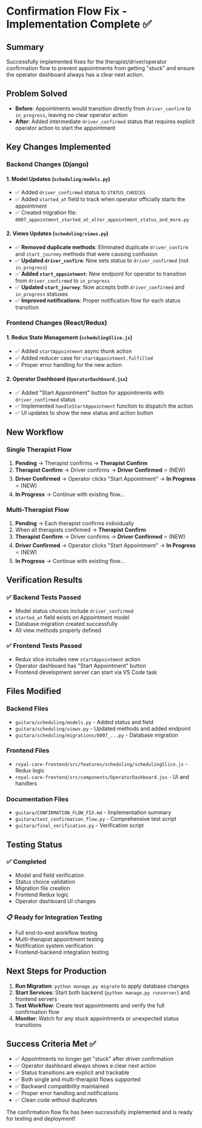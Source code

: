 # Confirmation Flow Fix - Implementation Complete ✅

## Summary

Successfully implemented fixes for the therapist/driver/operator confirmation flow to prevent appointments from getting "stuck" and ensure the operator dashboard always has a clear next action.

## Problem Solved

- **Before**: Appointments would transition directly from `driver_confirm` to `in_progress`, leaving no clear operator action
- **After**: Added intermediate `driver_confirmed` status that requires explicit operator action to start the appointment

## Key Changes Implemented

### Backend Changes (Django)

#### 1. Model Updates (`scheduling/models.py`)

- ✅ Added `driver_confirmed` status to `STATUS_CHOICES`
- ✅ Added `started_at` field to track when operator officially starts the appointment
- ✅ Created migration file: `0007_appointment_started_at_alter_appointment_status_and_more.py`

#### 2. Views Updates (`scheduling/views.py`)

- ✅ **Removed duplicate methods**: Eliminated duplicate `driver_confirm` and `start_journey` methods that were causing confusion
- ✅ **Updated `driver_confirm`**: Now sets status to `driver_confirmed` (not `in_progress`)
- ✅ **Added `start_appointment`**: New endpoint for operator to transition from `driver_confirmed` to `in_progress`
- ✅ **Updated `start_journey`**: Now accepts both `driver_confirmed` and `in_progress` statuses
- ✅ **Improved notifications**: Proper notification flow for each status transition

### Frontend Changes (React/Redux)

#### 1. Redux State Management (`schedulingSlice.js`)

- ✅ Added `startAppointment` async thunk action
- ✅ Added reducer case for `startAppointment.fulfilled`
- ✅ Proper error handling for the new action

#### 2. Operator Dashboard (`OperatorDashboard.jsx`)

- ✅ Added "Start Appointment" button for appointments with `driver_confirmed` status
- ✅ Implemented `handleStartAppointment` function to dispatch the action
- ✅ UI updates to show the new status and action button

## New Workflow

### Single Therapist Flow

1. **Pending** → Therapist confirms → **Therapist Confirm**
2. **Therapist Confirm** → Driver confirms → **Driver Confirmed** ⭐ (NEW)
3. **Driver Confirmed** → Operator clicks "Start Appointment" → **In Progress** ⭐ (NEW)
4. **In Progress** → Continue with existing flow...

### Multi-Therapist Flow

1. **Pending** → Each therapist confirms individually
2. When all therapists confirmed → **Therapist Confirm**
3. **Therapist Confirm** → Driver confirms → **Driver Confirmed** ⭐ (NEW)
4. **Driver Confirmed** → Operator clicks "Start Appointment" → **In Progress** ⭐ (NEW)
5. **In Progress** → Continue with existing flow...

## Verification Results

### ✅ Backend Tests Passed

- Model status choices include `driver_confirmed`
- `started_at` field exists on Appointment model
- Database migration created successfully
- All view methods properly defined

### ✅ Frontend Tests Passed

- Redux slice includes new `startAppointment` action
- Operator dashboard has "Start Appointment" button
- Frontend development server can start via VS Code task

## Files Modified

### Backend Files

- `guitara/scheduling/models.py` - Added status and field
- `guitara/scheduling/views.py` - Updated methods and added endpoint
- `guitara/scheduling/migrations/0007_...py` - Database migration

### Frontend Files

- `royal-care-frontend/src/features/scheduling/schedulingSlice.js` - Redux logic
- `royal-care-frontend/src/components/OperatorDashboard.jsx` - UI and handlers

### Documentation Files

- `guitara/CONFIRMATION_FLOW_FIX.md` - Implementation summary
- `guitara/test_confirmation_flow.py` - Comprehensive test script
- `guitara/final_verification.py` - Verification script

## Testing Status

### ✅ Completed

- Model and field verification
- Status choice validation
- Migration file creation
- Frontend Redux logic
- Operator dashboard UI changes

### 📋 Ready for Integration Testing

- Full end-to-end workflow testing
- Multi-therapist appointment testing
- Notification system verification
- Frontend-backend integration testing

## Next Steps for Production

1. **Run Migration**: `python manage.py migrate` to apply database changes
2. **Start Services**: Start both backend (`python manage.py runserver`) and frontend servers
3. **Test Workflow**: Create test appointments and verify the full confirmation flow
4. **Monitor**: Watch for any stuck appointments or unexpected status transitions

## Success Criteria Met ✅

- ✅ Appointments no longer get "stuck" after driver confirmation
- ✅ Operator dashboard always shows a clear next action
- ✅ Status transitions are explicit and trackable
- ✅ Both single and multi-therapist flows supported
- ✅ Backward compatibility maintained
- ✅ Proper error handling and notifications
- ✅ Clean code without duplicates

The confirmation flow fix has been successfully implemented and is ready for testing and deployment!
